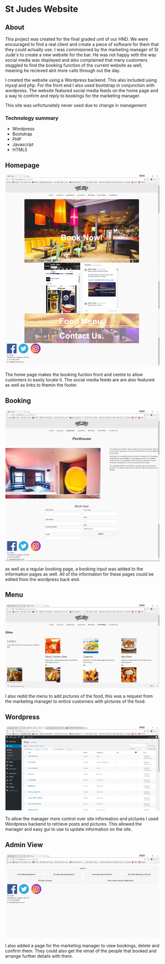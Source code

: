 # St Judes Website

## About
This project was created for the final graded unit of our HND. We were encouraged to find a real client and create a piece of software for them that they could actually use. I was commisioned by the marketing manager of St Jude's to create a new website for the bar. He was not happy with the way social media was displayed and also complained that many customers stuggled to find the booking function of the current website as well, meaning he recieved alot more calls through out the day.

I created the website using a Wordpress backend. This also included using mysql and php. For the front end I also used bootstrap in conjunction with wordpress. The website featured social media feeds on the home page and a way to confirm and reply to bookings for the marketing manager. 

This site was unfortunately never used due to change in management


### Technology summary
* Wordpress
* Bootstrap
* PHP
* Javascript
* HTML5

## Homepage

![homepage](screenshots/homepage.PNG)
  
The home page makes the booking fuction front and centre to allow customers to easily locate it. The social media feeds are are also featured as well as links to themin the footer.

## Booking
![booking](screenshots/booking.PNG)

as well as a regular booking page, a booking input was added to the information pages as well. All of the information for these pages could be edited from the wordpress back end.

## Menu
![menu](screenshots/Menu.PNG)

I also redid the menu to add pictures of the food, this was a request from the marketing manager to entice customers with pictures of the food.

## Wordpress
![wordpress](screenshots/Wordpress.PNG)

To allow the manager more control over site information and pictures I used Wordpress backend to retrieve posts and pictures. This allowed the manager and easy gui to use to update information on the site.

## Admin View
![admin view](screenshots/admin-view.PNG)

I also added a page for the marketing manager to view bookings, delete and confirm them. They could also get the email of the people that booked and arrange further details with them.